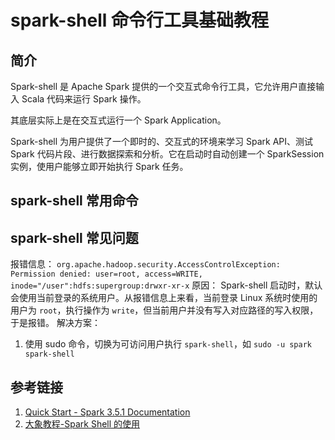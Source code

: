 # spark-shell 命令行工具基础教程

## 简介

Spark-shell 是 Apache Spark 提供的一个交互式命令行工具，它允许用户直接输入 Scala 代码来运行 Spark 操作。

其底层实际上是在交互式运行一个 Spark Application。

Spark-shell 为用户提供了一个即时的、交互式的环境来学习 Spark API、测试 Spark 代码片段、进行数据探索和分析。它在启动时自动创建一个 SparkSession 实例，使用户能够立即开始执行 Spark 任务。

## spark-shell 常用命令

## spark-shell 常见问题

报错信息：
`org.apache.hadoop.security.AccessControlException: Permission denied: user=root, access=WRITE, inode="/user":hdfs:supergroup:drwxr-xr-x`
原因：
Spark-shell 启动时，默认会使用当前登录的系统用户。从报错信息上来看，当前登录 Linux 系统时使用的用户为 `root`，执行操作为 `write`，但当前用户并没有写入对应路径的写入权限，于是报错。
解决方案：
1. 使用 sudo 命令，切换为可访问用户执行 `spark-shell`，如 `sudo -u spark spark-shell`

## 参考链接
1. [Quick Start - Spark 3.5.1 Documentation](https://spark.apache.org/docs/latest/quick-start.html#interactive-analysis-with-the-spark-shell)
2. [大象教程-Spark Shell 的使用](https://www.hadoopdoc.com/spark/spark-shell)